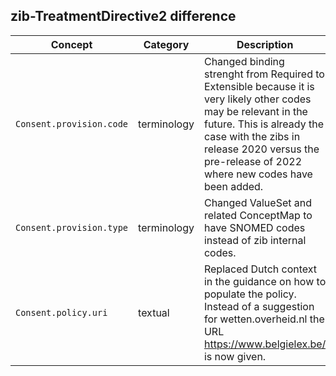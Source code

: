 ## zib-TreatmentDirective2 difference

| Concept         | Category          | Description                             | 
|-----------------|-------------------|-----------------------------------------|
|`Consent.provision.code` | terminology | Changed binding strenght from Required to Extensible because it is very likely other codes may be relevant in the future. This is already the case with the zibs in release 2020 versus the pre-release of 2022 where new codes have been added. |
|`Consent.provision.type` | terminology | Changed ValueSet and related ConceptMap to have SNOMED codes instead of zib internal codes.  |
|`Consent.policy.uri` | textual | Replaced Dutch context in the guidance on how to populate the policy. Instead of a suggestion for wetten.overheid.nl the URL https://www.belgielex.be/ is now given.

